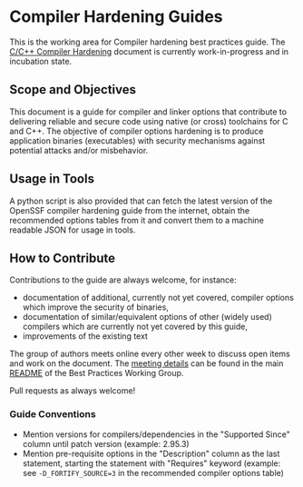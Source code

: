 # Compiler Hardening Guides

This is the working area for Compiler hardening best practices guide.  The [C/C++ Compiler Hardening](https://github.com/ossf/wg-best-practices-os-developers/blob/main/docs/Compiler-Hardening-Guides/Compiler-Options-Hardening-Guide-for-C-and-C%2B%2B.md) document is currently work-in-progress and in incubation state.

## Scope and Objectives

This document is a guide for compiler and linker options that contribute to delivering reliable and secure code using native (or cross) toolchains for C and C++.
The objective of compiler options hardening is to produce application binaries (executables) with security mechanisms against potential attacks and/or misbehavior.

## Usage in Tools

A python script is also provided that can fetch the latest version of the OpenSSF compiler hardening guide from the internet, obtain the recommended options tables from it and convert them to a machine readable JSON for usage in tools.

## How to Contribute

Contributions to the guide are always welcome, for instance:

* documentation of additional, currently not yet covered, compiler options which improve the security of binaries,
* documentation of similar/equivalent options of other (widely used) compilers which are currently not yet covered by this guide,
* improvements of the existing text

The group of authors meets online every other week to discuss open items and work on the document.
The [meeting details](https://github.com/ossf/wg-best-practices-os-developers/tree/main#meeting-times) can be found in the main [README](https://github.com/ossf/wg-best-practices-os-developers/blob/main/README.md) of the Best Practices Working Group.

Pull requests as always welcome!

### Guide Conventions

* Mention versions for compilers/dependencies in the "Supported Since" column until patch version (example: 2.95.3)
* Mention pre-requisite options in the "Description" column as the last statement, starting the statement with "Requires" keyword (example: see `-D_FORTIFY_SOURCE=3` in the recommended compiler options table)
